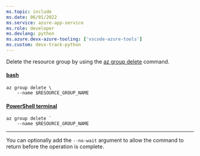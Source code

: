```yaml
---
ms.topic: include
ms.date: 06/01/2022
ms.service: azure-app-service
ms.role: developer
ms.devlang: python
ms.azure.devx-azure-tooling: ['vscode-azure-tools']
ms.custom: devx-track-python
---
```


Delete the resource group by using the [az group delete](/cli/azure/group#az_group_delete) command.

#### [bash](#tab/terminal-bash)

```azurecli
az group delete \
    --name $RESOURCE_GROUP_NAME 
```

#### [PowerShell terminal](#tab/terminal-powershell)

```azurecli
az group delete `
    --name $RESOURCE_GROUP_NAME 
```

---

You can optionally add the `--no-wait` argument to allow the command to return before the operation is complete.
